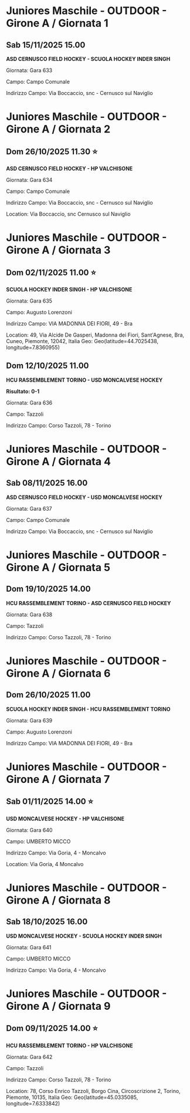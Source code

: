 # Juniores Maschile - OUTDOOR  - Girone A / Giornata 1
## Sab 15/11/2025 15.00

<strong>ASD CERNUSCO FIELD HOCKEY - SCUOLA HOCKEY INDER SINGH</strong>

Giornata: Gara 633

Campo: Campo Comunale 

Indirizzo Campo:  Via Boccaccio, snc - Cernusco sul Naviglio


# Juniores Maschile - OUTDOOR  - Girone A / Giornata 2
<!-- VALCHISONE_START -->
## Dom 26/10/2025 11.30 ⭐

<strong>ASD CERNUSCO FIELD HOCKEY - HP VALCHISONE</strong>

Giornata: Gara 634

Campo: Campo Comunale 

Indirizzo Campo:  Via Boccaccio, snc - Cernusco sul Naviglio

Location:  Via Boccaccio, snc Cernusco sul Naviglio
<!-- VALCHISONE_END -->


# Juniores Maschile - OUTDOOR  - Girone A / Giornata 3
<!-- VALCHISONE_START -->
## Dom 02/11/2025 11.00 ⭐

<strong>SCUOLA HOCKEY INDER SINGH - HP VALCHISONE</strong>

Giornata: Gara 635

Campo: Augusto Lorenzoni 

Indirizzo Campo:  VIA MADONNA DEI FIORI, 49 - Bra

Location: 49, Via Alcide De Gasperi, Madonna dei Fiori, Sant'Agnese, Bra, Cuneo, Piemonte, 12042, Italia
Geo: Geo(latitude=44.7025438, longitude=7.8360955)
<!-- VALCHISONE_END -->



## Dom 12/10/2025 11.00

<strong>HCU RASSEMBLEMENT TORINO - USD MONCALVESE HOCKEY</strong>

**Risultato: 0-1**

Giornata: Gara 636

Campo: Tazzoli 

Indirizzo Campo:  Corso Tazzoli, 78 - Torino


# Juniores Maschile - OUTDOOR  - Girone A / Giornata 4
## Sab 08/11/2025 16.00

<strong>ASD CERNUSCO FIELD HOCKEY - USD MONCALVESE HOCKEY</strong>

Giornata: Gara 637

Campo: Campo Comunale 

Indirizzo Campo:  Via Boccaccio, snc - Cernusco sul Naviglio


# Juniores Maschile - OUTDOOR  - Girone A / Giornata 5
## Dom 19/10/2025 14.00

<strong>HCU RASSEMBLEMENT TORINO - ASD CERNUSCO FIELD HOCKEY</strong>

Giornata: Gara 638

Campo: Tazzoli 

Indirizzo Campo:  Corso Tazzoli, 78 - Torino


# Juniores Maschile - OUTDOOR  - Girone A / Giornata 6
## Dom 26/10/2025 11.00

<strong>SCUOLA HOCKEY INDER SINGH - HCU RASSEMBLEMENT TORINO</strong>

Giornata: Gara 639

Campo: Augusto Lorenzoni 

Indirizzo Campo:  VIA MADONNA DEI FIORI, 49 - Bra


# Juniores Maschile - OUTDOOR  - Girone A / Giornata 7
<!-- VALCHISONE_START -->
## Sab 01/11/2025 14.00 ⭐

<strong>USD MONCALVESE HOCKEY - HP VALCHISONE</strong>

Giornata: Gara 640

Campo: UMBERTO MICCO 

Indirizzo Campo:  Via Goria, 4 - Moncalvo

Location:  Via Goria, 4 Moncalvo
<!-- VALCHISONE_END -->


# Juniores Maschile - OUTDOOR  - Girone A / Giornata 8
## Sab 18/10/2025 16.00

<strong>USD MONCALVESE HOCKEY - SCUOLA HOCKEY INDER SINGH</strong>

Giornata: Gara 641

Campo: UMBERTO MICCO 

Indirizzo Campo:  Via Goria, 4 - Moncalvo


# Juniores Maschile - OUTDOOR  - Girone A / Giornata 9
<!-- VALCHISONE_START -->
## Dom 09/11/2025 14.00 ⭐

<strong>HCU RASSEMBLEMENT TORINO - HP VALCHISONE</strong>

Giornata: Gara 642

Campo: Tazzoli 

Indirizzo Campo:  Corso Tazzoli, 78 - Torino

Location: 78, Corso Enrico Tazzoli, Borgo Cina, Circoscrizione 2, Torino, Piemonte, 10135, Italia
Geo: Geo(latitude=45.0335085, longitude=7.6333842)
<!-- VALCHISONE_END -->


